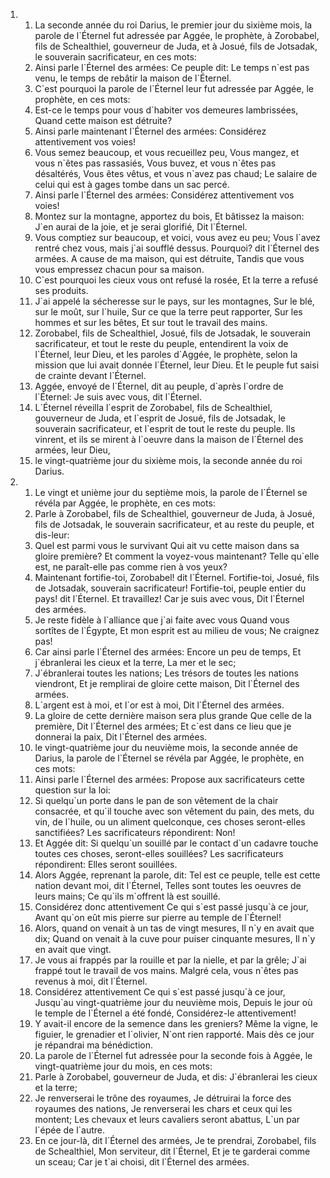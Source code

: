 <ol>
  <li>
    <ol>
      <li>La seconde année du roi Darius, le premier jour du sixième mois, la parole de l`Éternel fut adressée par Aggée, le prophète, à Zorobabel, fils de Schealthiel, gouverneur de Juda, et à Josué, fils de Jotsadak, le souverain sacrificateur, en ces mots:</li>
      <li>Ainsi parle l`Éternel des armées: Ce peuple dit: Le temps n`est pas venu, le temps de rebâtir la maison de l`Éternel.</li>
      <li>C`est pourquoi la parole de l`Éternel leur fut adressée par Aggée, le prophète, en ces mots:</li>
      <li>Est-ce le temps pour vous d`habiter vos demeures lambrissées, Quand cette maison est détruite?</li>
      <li>Ainsi parle maintenant l`Éternel des armées: Considérez attentivement vos voies!</li>
      <li>Vous semez beaucoup, et vous recueillez peu, Vous mangez, et vous n`êtes pas rassasiés, Vous buvez, et vous n`êtes pas désaltérés, Vous êtes vêtus, et vous n`avez pas chaud; Le salaire de celui qui est à gages tombe dans un sac percé.</li>
      <li>Ainsi parle l`Éternel des armées: Considérez attentivement vos voies!</li>
      <li>Montez sur la montagne, apportez du bois, Et bâtissez la maison: J`en aurai de la joie, et je serai glorifié, Dit l`Éternel.</li>
      <li>Vous comptiez sur beaucoup, et voici, vous avez eu peu; Vous l`avez rentré chez vous, mais j`ai soufflé dessus. Pourquoi? dit l`Éternel des armées. A cause de ma maison, qui est détruite, Tandis que vous vous empressez chacun pour sa maison.</li>
      <li>C`est pourquoi les cieux vous ont refusé la rosée, Et la terre a refusé ses produits.</li>
      <li>J`ai appelé la sécheresse sur le pays, sur les montagnes, Sur le blé, sur le moût, sur l`huile, Sur ce que la terre peut rapporter, Sur les hommes et sur les bêtes, Et sur tout le travail des mains.</li>
      <li>Zorobabel, fils de Schealthiel, Josué, fils de Jotsadak, le souverain sacrificateur, et tout le reste du peuple, entendirent la voix de l`Éternel, leur Dieu, et les paroles d`Aggée, le prophète, selon la mission que lui avait donnée l`Éternel, leur Dieu. Et le peuple fut saisi de crainte devant l`Éternel.</li>
      <li>Aggée, envoyé de l`Éternel, dit au peuple, d`après l`ordre de l`Éternel: Je suis avec vous, dit l`Éternel.</li>
      <li>L`Éternel réveilla l`esprit de Zorobabel, fils de Schealthiel, gouverneur de Juda, et l`esprit de Josué, fils de Jotsadak, le souverain sacrificateur, et l`esprit de tout le reste du peuple. Ils vinrent, et ils se mirent à l`oeuvre dans la maison de l`Éternel des armées, leur Dieu,</li>
      <li>le vingt-quatrième jour du sixième mois, la seconde année du roi Darius.</li>
    </ol>
  </li>
  <li>
    <ol>
      <li>Le vingt et unième jour du septième mois, la parole de l`Éternel se révéla par Aggée, le prophète, en ces mots:</li>
      <li>Parle à Zorobabel, fils de Schealthiel, gouverneur de Juda, à Josué, fils de Jotsadak, le souverain sacrificateur, et au reste du peuple, et dis-leur:</li>
      <li>Quel est parmi vous le survivant Qui ait vu cette maison dans sa gloire première? Et comment la voyez-vous maintenant? Telle qu`elle est, ne paraît-elle pas comme rien à vos yeux?</li>
      <li>Maintenant fortifie-toi, Zorobabel! dit l`Éternel. Fortifie-toi, Josué, fils de Jotsadak, souverain sacrificateur! Fortifie-toi, peuple entier du pays! dit l`Éternel. Et travaillez! Car je suis avec vous, Dit l`Éternel des armées.</li>
      <li>Je reste fidèle à l`alliance que j`ai faite avec vous Quand vous sortîtes de l`Égypte, Et mon esprit est au milieu de vous; Ne craignez pas!</li>
      <li>Car ainsi parle l`Éternel des armées: Encore un peu de temps, Et j`ébranlerai les cieux et la terre, La mer et le sec;</li>
      <li>J`ébranlerai toutes les nations; Les trésors de toutes les nations viendront, Et je remplirai de gloire cette maison, Dit l`Éternel des armées.</li>
      <li>L`argent est à moi, et l`or est à moi, Dit l`Éternel des armées.</li>
      <li>La gloire de cette dernière maison sera plus grande Que celle de la première, Dit l`Éternel des armées; Et c`est dans ce lieu que je donnerai la paix, Dit l`Éternel des armées.</li>
      <li>le vingt-quatrième jour du neuvième mois, la seconde année de Darius, la parole de l`Éternel se révéla par Aggée, le prophète, en ces mots:</li>
      <li>Ainsi parle l`Éternel des armées: Propose aux sacrificateurs cette question sur la loi:</li>
      <li>Si quelqu`un porte dans le pan de son vêtement de la chair consacrée, et qu`il touche avec son vêtement du pain, des mets, du vin, de l`huile, ou un aliment quelconque, ces choses seront-elles sanctifiées? Les sacrificateurs répondirent: Non!</li>
      <li>Et Aggée dit: Si quelqu`un souillé par le contact d`un cadavre touche toutes ces choses, seront-elles souillées? Les sacrificateurs répondirent: Elles seront souillées.</li>
      <li>Alors Aggée, reprenant la parole, dit: Tel est ce peuple, telle est cette nation devant moi, dit l`Éternel, Telles sont toutes les oeuvres de leurs mains; Ce qu`ils m`offrent là est souillé.</li>
      <li>Considérez donc attentivement Ce qui s`est passé jusqu`à ce jour, Avant qu`on eût mis pierre sur pierre au temple de l`Éternel!</li>
      <li>Alors, quand on venait à un tas de vingt mesures, Il n`y en avait que dix; Quand on venait à la cuve pour puiser cinquante mesures, Il n`y en avait que vingt.</li>
      <li>Je vous ai frappés par la rouille et par la nielle, et par la grêle; J`ai frappé tout le travail de vos mains. Malgré cela, vous n`êtes pas revenus à moi, dit l`Éternel.</li>
      <li>Considérez attentivement Ce qui s`est passé jusqu`à ce jour, Jusqu`au vingt-quatrième jour du neuvième mois, Depuis le jour où le temple de l`Éternel a été fondé, Considérez-le attentivement!</li>
      <li>Y avait-il encore de la semence dans les greniers? Même la vigne, le figuier, le grenadier et l`olivier, N`ont rien rapporté. Mais dès ce jour je répandrai ma bénédiction.</li>
      <li>La parole de l`Éternel fut adressée pour la seconde fois à Aggée, le vingt-quatrième jour du mois, en ces mots:</li>
      <li>Parle à Zorobabel, gouverneur de Juda, et dis: J`ébranlerai les cieux et la terre;</li>
      <li>Je renverserai le trône des royaumes, Je détruirai la force des royaumes des nations, Je renverserai les chars et ceux qui les montent; Les chevaux et leurs cavaliers seront abattus, L`un par l`épée de l`autre.</li>
      <li>En ce jour-là, dit l`Éternel des armées, Je te prendrai, Zorobabel, fils de Schealthiel, Mon serviteur, dit l`Éternel, Et je te garderai comme un sceau; Car je t`ai choisi, dit l`Éternel des armées.</li>
    </ol>
  </li>
</ol>
